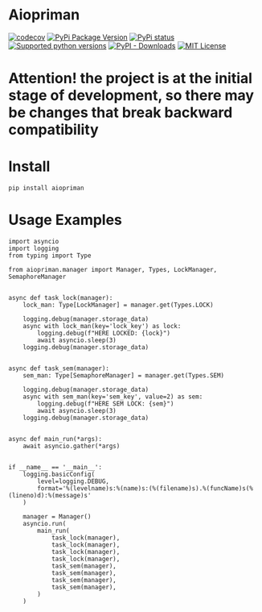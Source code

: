 # Aiopriman

[![codecov](https://codecov.io/gh/darksidecat/aiopriman/branch/main/graph/badge.svg?token=Z0P6ZKJV43)](https://codecov.io/gh/darksidecat/aiopriman)
[![PyPi Package Version](https://img.shields.io/pypi/v/aiopriman?style=flat-square)](https://pypi.python.org/pypi/aiopriman)
[![PyPi status](https://img.shields.io/pypi/status/aiopriman?style=flat-square)](https://pypi.python.org/pypi/aiopriman)
[![Supported python versions](https://img.shields.io/pypi/pyversions/aiopriman?style=flat-square)](https://pypi.python.org/pypi/aiopriman)
[![PyPI - Downloads](https://img.shields.io/pypi/dm/aiopriman?style=flat-square)](https://pypi.python.org/pypi/aiopriman)
[![MIT License](https://img.shields.io/pypi/l/aiopriman?style=flat-square)](https://opensource.org/licenses/MIT)

# Attention! the project is at the initial stage of development, so there may be changes that break backward compatibility

# Install
```pip install aiopriman```

# Usage Examples

```python3
import asyncio
import logging
from typing import Type

from aiopriman.manager import Manager, Types, LockManager, SemaphoreManager


async def task_lock(manager):
    lock_man: Type[LockManager] = manager.get(Types.LOCK)

    logging.debug(manager.storage_data)
    async with lock_man(key='lock_key') as lock:
        logging.debug(f"HERE LOCKED: {lock}")
        await asyncio.sleep(3)
    logging.debug(manager.storage_data)


async def task_sem(manager):
    sem_man: Type[SemaphoreManager] = manager.get(Types.SEM)

    logging.debug(manager.storage_data)
    async with sem_man(key='sem_key', value=2) as sem:
        logging.debug(f"HERE SEM LOCK: {sem}")
        await asyncio.sleep(3)
    logging.debug(manager.storage_data)


async def main_run(*args):
    await asyncio.gather(*args)


if __name__ == '__main__':
    logging.basicConfig(
        level=logging.DEBUG,
        format='%(levelname)s:%(name)s:(%(filename)s).%(funcName)s(%(lineno)d):%(message)s'
    )

    manager = Manager()
    asyncio.run(
        main_run(
            task_lock(manager),
            task_lock(manager),
            task_lock(manager),
            task_lock(manager),
            task_sem(manager),
            task_sem(manager),
            task_sem(manager),
            task_sem(manager),
        )
    )

```
